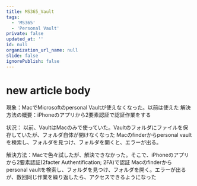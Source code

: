 ```yaml
---
title: MS365_Vault
tags:
  - 'MS365'
  - 'Personal Vault'
private: false
updated_at: ''
id: null
organization_url_name: null
slide: false
ignorePublish: false
---
```

# new article body

現象：MacでMicrosoftのpersonal Vaultが使えなくなった。以前は使えた
解決方法の概要：iPhoneのアプリから2要素認証で認証作業をする

状況：
以前、VaultはMacのみで使っていた。Vaultのフォルダにファイルを保存していたが、フォルダ自体が開けなくなった
Macのfinderからpersonal vaultを検索し、フォルダを見つけ、フォルダを開くと、エラーが出る。

解決方法：Macで色々試したが、解決できなかった。そこで、iPhoneのアプリから2要素認証(2facter Authentification; 2FA)で認証
Macのfinderからpersonal vaultを検索し、フォルダを見つけ、フォルダを開く。エラーが出るが、数回同じ作業を繰り返したら、アクセスできるようになった
